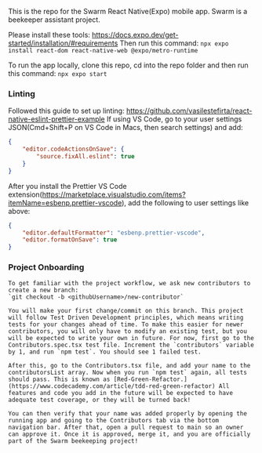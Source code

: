 This is the repo for the Swarm React Native(Expo) mobile app. Swarm is a beekeeper assistant project.

Please install these tools: https://docs.expo.dev/get-started/installation/#requirements
Then run this command: `npx expo install react-dom react-native-web @expo/metro-runtime`

To run the app locally, clone this repo, cd into the repo folder and then run this command:
`npx expo start`

### Linting
Followed this guide to set up linting: https://github.com/vasilestefirta/react-native-eslint-prettier-example
If using VS Code, go to your user settings JSON(Cmd+Shift+P on VS Code in Macs, then search settings) and add: 

```json
{
    "editor.codeActionsOnSave": {
        "source.fixAll.eslint": true
    }
}
```

After you install the Prettier VS Code extension(https://marketplace.visualstudio.com/items?itemName=esbenp.prettier-vscode), add the following to user settings like above:


```json
{
    "editor.defaultFormatter": "esbenp.prettier-vscode",
    "editor.formatOnSave": true
}
```

### Project Onboarding
    To get familiar with the project workflow, we ask new contributors to create a new branch:
    `git checkout -b <githubUsername>/new-contributor`

    You will make your first change/commit on this branch. This project will follow Test Driven Development principles, which means writing tests for your changes ahead of time. To make this easier for newer contributors, you will only have to modify an existing test, but you will be expected to write your own in future. For now, first go to the Contributors.spec.tsx test file. Increment the `contributors` variable by 1, and run `npm test`. You should see 1 failed test.

    After this, go to the Contributors.tsx file, and add your name to the contributorsList array. Now when you run `npm test` again, all tests should pass. This is known as [Red-Green-Refactor.](https://www.codecademy.com/article/tdd-red-green-refactor) All features and code you add in the future will be expected to have adequate test coverage, or they will be turned back!

    You can then verify that your name was added properly by opening the running app and going to the Contributors tab via the bottom navigation bar. After that, open a pull request to main so an owner can approve it. Once it is approved, merge it, and you are officially part of the Swarm beekeeping project!